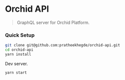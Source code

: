 # Orchid API

> GraphQL server for Orchid Platform.

### Quick Setup

```sh
git clone git@github.com:pratheekhegde/orchid-api.git
cd orchid-api
yarn install
```

Dev server.

```sh
yarn start
```